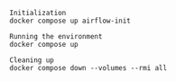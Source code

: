 ```
Initialization
docker compose up airflow-init

```

```
Running the environment
docker compose up

```

```
Cleaning up
docker compose down --volumes --rmi all

```
